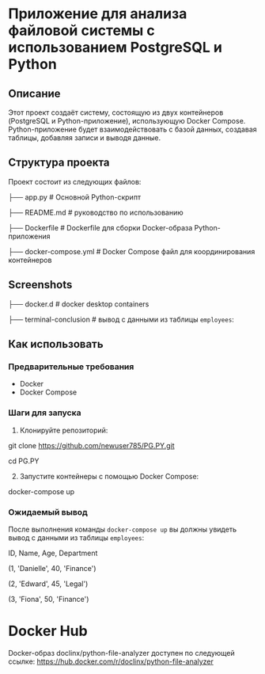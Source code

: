# Приложение для анализа файловой системы с использованием PostgreSQL и Python

## Описание

Этот проект создаёт систему, состоящую из двух контейнеров (PostgreSQL и Python-приложение), использующую Docker Compose. Python-приложение будет взаимодействовать с базой данных, создавая таблицы, добавляя записи и выводя данные.

## Структура проекта

Проект состоит из следующих файлов:

├── app.py        # Основной Python-скрипт

├── README.md     # руководство по использованию

├── Dockerfile    # Dockerfile для сборки Docker-образа Python-приложения

├── docker-compose.yml     # Docker Compose файл для координирования контейнеров

## Screenshots

├── docker.d  # docker desktop containers

├── terminal-conclusion   # вывод с данными из таблицы `employees`:

## Как использовать

### Предварительные требования

- Docker
- Docker Compose

### Шаги для запуска

1. Клонируйте репозиторий:

git clone https://github.com/newuser785/PG.PY.git

cd PG.PY

2. Запустите контейнеры с помощью Docker Compose:

docker-compose up

### Ожидаемый вывод

После выполнения команды `docker-compose up` вы должны увидеть вывод с данными из таблицы `employees`:


ID, Name, Age, Department

(1, 'Danielle', 40, 'Finance')

(2, 'Edward', 45, 'Legal')

(3, 'Fiona', 50, 'Finance')

# Docker Hub
Docker-образ doclinx/python-file-analyzer доступен по следующей ссылке: https://hub.docker.com/r/doclinx/python-file-analyzer
